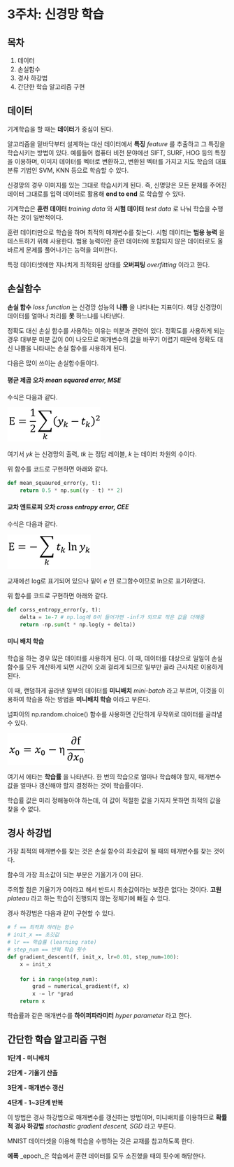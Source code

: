 # 3주차: 신경망 학습

## 목차 

1. 데이터
2. 손실함수
3. 경사 하강법
4. 간단한 학습 알고리즘 구현



## 데이터

기계학습을 할 때는 **데이터**가 중심이 된다. 

알고리즘을 밑바닥부터 설계하는 대신 데이터에서 **특징** _feature_ 를 추출하고 그 특징을 학습시키는 방법이 있다. 예를들어 컴퓨터 비전 분야에선 SIFT, SURF, HOG 등의 특징을 이용하며, 이미지 데이터를 벡터로 변환하고, 변환된 벡터를 가지고 지도 학습의 대표 분류 기법인 SVM, KNN 등으로 학습할 수 있다. 

신경망의 경우 이미지를 있는 그대로 학습시키게 된다. 즉, 신명망은 모든 문제를 주어진 데이터 그대로를 입력 데이터로 활용해 __end to end__ 로 학습할 수 있다. 

기계학습은 __훈련 데이터__ _training data_ 와 __시험 데이터__ _test data_ 로 나눠 학습을 수행하는 것이 일반적이다. 

훈련 데이터만으로 학습을 하며 최적의 매개변수를 찾는다. 시험 데이터는 __범용 능력__ 을 테스트하기 위해 사용한다. 범용 능력이란 훈련 데이터에 포함되지 않은 데이터로도 올바르게 문제를 풀어나가는 능력을 의미한다. 

특정 데이터셋에만 지나치게 최적화된 상태를 __오버피팅__ _overfitting_ 이라고 한다.



## 손실함수

__손실 함수__ _loss function_ 는 신경망 성능의 __나쁨__ 을 나타내는 지표이다. 해당 신경망이 데이터를 얼마나 처리를 __못__ 하느냐를 나타낸다.

정확도 대신 손실 함수를 사용하는 이유는 미분과 관련이 있다. 정확도를 사용하게 되는 경우 대부분 미분 값이 0이 나오므로 매개변수의 값을 바꾸기 어렵기 때문에 정확도 대신 나쁨을 나타내는 손실 함수를 사용하게 된다. 

다음은 많이 쓰이는 손실함수들이다. 

#### 평균 제곱 오차 _mean squared error, MSE_ 

수식은 다음과 같다.

![1538242330887](./img/week3_2.png)

여기서 _yk_ 는 신경망의 출력, _tk_ 는 정답 레이블, _k_ 는 데이터 차원의 수이다. 

위 함수를 코드로 구현하면 아래와 같다.


```python
def mean_squaured_error(y, t):
    return 0.5 * np.sum((y - t) ** 2)
```



#### 교차 엔트로피 오차 _cross entropy error, CEE_

수식은 다음과 같다.

![1538242330887](./img/week3_1.png)

교재에선 log로 표기되어 있으나 밑이 _e_ 인 로그함수이므로 ln으로 표기하였다. 



위 함수를 코드로 구현하면 아래와 같다.


```python
def corss_entropy_error(y, t):
    delta = 1e-7 # np.log에 0이 들어가면 -inf가 되므로 작은 값을 더해줌
    return -np.sum(t * np.log(y + delta))
```


#### 미니 배치 학습

학습을 하는 경우 많은 데이터를 사용하게 된다. 이 때, 데이터를 대상으로 일일이 손실 함수를 모두 계산하게 되면 시간이 오래 걸리게 되므로 일부만 골라 근사치로 이용하게 된다.

이 때, 랜덤하게 골라낸 일부의 데이터를 __미니배치__ _mini-batch_ 라고 부르며, 이것을 이용하여 학습을 하는 방법을 __미니배치 학습__ 이라고 부른다.

넘파이의 np.random.choice() 함수를 사용하면 간단하게 무작위로 데이터를 골라낼 수 있다.

![1538242330887](./img/week3_3.png)

여기서 에타는 __학습률__ 을 나타낸다. 한 번의 학습으로 얼마나 학습해야 할지, 매개변수 값을 얼마나 갱신해야 할지 결정하는 것이 학습률이다. 

학습률 값은 미리 정해놓아야 하는데, 이 값이 적절한 값을 가지지 못하면 최적의 값을 찾을 수 없다. 

## 경사 하강법

가장 최적의 매개변수를 찾는 것은 손실 함수의 최솟값이 될 때의 매개변수를 찾는 것이다.

함수의 가장 최소값이 되는 부분은 기울기가 0이 된다. 

주의할 점은 기울기가 0이라고 해서 반드시 최솟값이라는 보장은 없다는 것이다. __고원__ _plateau_ 라고 하는 학습이 진행되지 않는 정체기에 빠질 수 있다. 

경사 하강법은 다음과 같이 구현할 수 있다. 

```python
# f == 최적화 하려는 함수
# init_x == 초깃값
# lr == 학습률 (learning rate)
# step_num == 반복 학습 횟수
def gradient_descent(f, init_x, lr=0.01, step_num=100):
    x = init_x
    
    for i in range(step_num):
        grad = numerical_gradient(f, x)
        x -= lr *grad
    return x
```

학습률과 같은 매개변수를 __하이퍼파라미터__ _hyper parameter_ 라고 한다. 



## 간단한 학습 알고리즘 구현

__1단계 - 미니배치__

__2단계 - 기울기 산출__

__3단계 - 매개변수 갱신__

__4단계 - 1~3단계 반복__



이 방법은 경사 하강법으로 매개변수를 갱신하는 방법이며, 미니배치를 이용하므로 __확률적 경사 하강법__ _stochastic gradient descent, SGD_ 라고 부른다.  

MNIST 데이터셋을 이용해 학습을 수행하는 것은 교재를 참고하도록 한다. 

__에폭__ _epoch_은 학습에서 훈련 데이터를 모두 소진했을 때의 횟수에 해당한다. 
